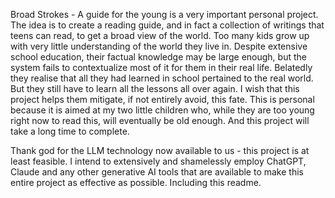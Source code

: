 
Broad Strokes - A guide for the young is a very important personal project. The idea is to create a reading guide, and in fact a collection of writings that teens can read, to get a broad view of the world. Too many kids grow up with very little understanding of the world they live in. Despite extensive school education, their factual knowledge may be large enough, but the system fails to contextualize most of it for them in their real life. Belatedly they realise that all they had learned in school pertained to the real world. But they still have to learn all the lessons all over again. I wish that this project helps them mitigate, if not entirely avoid, this fate. This is personal because it is aimed at my two little children who, while they are too young right now to read this, will eventually be old enough. And this project will take a long time to complete.

Thank god for the LLM technology now available to us - this project is at least feasible. I intend to extensively and shamelessly employ ChatGPT, Claude and any other generative AI tools that are available to make this entire project as effective as possible. Including this readme.